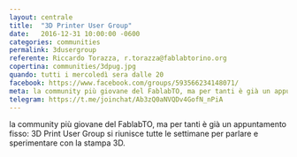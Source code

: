 ```yaml
---
layout: centrale
title:  "3D Printer User Group"
date:   2016-12-31 10:00:00 -0600
categories: communities
permalink: 3dusergroup
referente: Riccardo Torazza, r.torazza@fablabtorino.org
copertina: communities/3dpug.jpg
quando: tutti i mercoledì sera dalle 20
facebook: https://www.facebook.com/groups/593566234148071/
meta: la community più giovane del FablabTO, ma per tanti è già un appuntamento fisso per parlare e sperimentare con la stampa 3D ogni settimana
telegram: https://t.me/joinchat/Ab3zQ0aNVQDv4GofN_nPiA
---
```


la community più giovane del FablabTO, ma per tanti è già un appuntamento fisso: 3D Print User Group si riunisce tutte le settimane per parlare e sperimentare con la stampa 3D.
<!--more-->
